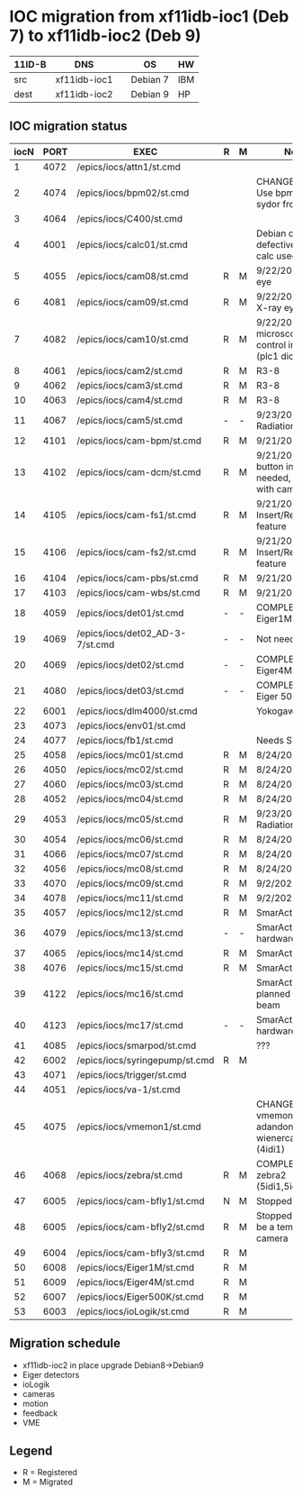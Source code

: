# IOC migration from xf11idb-ioc1 (Deb 7) to xf11idb-ioc2 (Deb 9)

| 11ID-B | DNS          |  | OS       | HW  |
|--------|--------------|--|----------|-----|
| src    | xf11idb-ioc1 |  | Debian 7 | IBM |
| dest   | xf11idb-ioc2 |  | Debian 9 | HP  |


## IOC migration status

| iocN | PORT | EXEC                                | R  | M  | Note                                                         |
|------|------|-------------------------------------|----|----|--------------------------------------------------------------|
| 1    | 4072 | /epics/iocs/attn1/st\.cmd           |    |    |                                                              |
| 2    | 4074 | /epics/iocs/bpm02/st\.cmd           |    |    | CHANGE PVs\!\!\!, Use bpm03\-sydor from xf04id               |
| 3    | 4064 | /epics/iocs/C400/st\.cmd            |    |    |                                                              |
| 4    | 4001 | /epics/iocs/calc01/st\.cmd          |    |    | Debian calc\-dev defective, local calc used                  |
| 5    | 4055 | /epics/iocs/cam08/st\.cmd           | R  | M  | 9/22/20: X-ray eye                                           |
| 6    | 4081 | /epics/iocs/cam09/st\.cmd           | R  | M  | 9/22/20: WAXS X-ray eye                                      |
| 7    | 4082 | /epics/iocs/cam10/st\.cmd           | R  | M  | 9/22/20: OAV microscope, Light control in CSS (plc1 dio)     |
| 8    | 4061 | /epics/iocs/cam2/st\.cmd            | R  | M  | R3\-8                                                        |
| 9    | 4062 | /epics/iocs/cam3/st\.cmd            | R  | M  | R3\-8                                                        |
| 10   | 4063 | /epics/iocs/cam4/st\.cmd            | R  | M  | R3\-8                                                        |
| 11   | 4067 | /epics/iocs/cam5/st\.cmd            | \- | \- | 9/23/20, Radiation Monitor                                   |
| 12   | 4101 | /epics/iocs/cam\-bpm/st\.cmd        | R  | M  | 9/21/20                                                      |
| 13   | 4102 | /epics/iocs/cam\-dcm/st\.cmd        | R  | M  | 9/21/20, Light on button in CSS needed, duplicate with cam5  |
| 14   | 4105 | /epics/iocs/cam\-fs1/st\.cmd        | R  | M  | 9/21/20, Insert/Retract DIO feature                          |
| 15   | 4106 | /epics/iocs/cam\-fs2/st\.cmd        | R  | M  | 9/21/20, Insert/Retract DIO feature                          |
| 16   | 4104 | /epics/iocs/cam\-pbs/st\.cmd        | R  | M  | 9/21/20                                                      |
| 17   | 4103 | /epics/iocs/cam\-wbs/st\.cmd        | R  | M  | 9/21/20                                                      |
| 18   | 4059 | /epics/iocs/det01/st\.cmd           | \- | \- | COMPLETED as Eiger1M                                         |
| 19   | 4069 | /epics/iocs/det02\_AD\-3\-7/st\.cmd | \- | \- | Not needed                                                   |
| 20   | 4069 | /epics/iocs/det02/st\.cmd           | \- | \- | COMPLETED Eiger4M                                            |
| 21   | 4080 | /epics/iocs/det03/st\.cmd           | \- | \- | COMPLETED Eiger 500k                                         |
| 22   | 6001 | /epics/iocs/dlm4000/st\.cmd         |    |    | Yokogawa                                                     |
| 23   | 4073 | /epics/iocs/env01/st\.cmd           |    |    |                                                              |
| 24   | 4077 | /epics/iocs/fb1/st\.cmd             |    |    | Needs STD                                                    |
| 25   | 4058 | /epics/iocs/mc01/st\.cmd            | R  | M  | 8/24/2020                                                    |
| 26   | 4050 | /epics/iocs/mc02/st\.cmd            | R  | M  | 8/24/2020                                                    |
| 27   | 4060 | /epics/iocs/mc03/st\.cmd            | R  | M  | 8/24/2020                                                    |
| 28   | 4052 | /epics/iocs/mc04/st\.cmd            | R  | M  | 8/24/2020                                                    |
| 29   | 4053 | /epics/iocs/mc05/st\.cmd            | R  | M  | 9/23/2020, Radiation Monitor                                 |
| 30   | 4054 | /epics/iocs/mc06/st\.cmd            | R  | M  | 8/24/2020                                                    |
| 31   | 4066 | /epics/iocs/mc07/st\.cmd            | R  | M  | 8/24/2020                                                    |
| 32   | 4056 | /epics/iocs/mc08/st\.cmd            | R  | M  | 8/24/2020                                                    |
| 33   | 4070 | /epics/iocs/mc09/st\.cmd            | R  | M  | 9/2/2020                                                     |
| 34   | 4078 | /epics/iocs/mc11/st\.cmd            | R  | M  | 9/2/2020                                                     |
| 35   | 4057 | /epics/iocs/mc12/st\.cmd            | R  | M  | SmarAct 9/11/20                                              |
| 36   | 4079 | /epics/iocs/mc13/st\.cmd            | \- | \- | SmarAct \- no hardware N/A                                   |
| 37   | 4065 | /epics/iocs/mc14/st\.cmd            | R  | M  | SmarAct 9/11/20                                              |
| 38   | 4076 | /epics/iocs/mc15/st\.cmd            | R  | M  | SmarAct 9/16/20                                              |
| 39   | 4122 | /epics/iocs/mc16/st\.cmd            |    |    | SmarAct 10/20 planned with beam                              |
| 40   | 4123 | /epics/iocs/mc17/st\.cmd            | \- | \- | SmarAct \- no hardware N/A                                   |
| 41   | 4085 | /epics/iocs/smarpod/st\.cmd         |    |    | ???                                                          |
| 42   | 6002 | /epics/iocs/syringepump/st\.cmd     | R  | M  |                                                              |
| 43   | 4071 | /epics/iocs/trigger/st\.cmd         |    |    |                                                              |
| 44   | 4051 | /epics/iocs/va\-1/st\.cmd           |    |    |                                                              |
| 45   | 4075 | /epics/iocs/vmemon1/st\.cmd         |    |    | CHANGE PVs\!\!\!, vmemon adandoned\-> wienercarate \(4idi1\) |
| 46   | 4068 | /epics/iocs/zebra/st\.cmd           | R  | M  | COMPLETED zebra2 \(5idi1,5iddi1nmd\)                         |
| 47   | 6005 | /epics/iocs/cam\-bfly1/st\.cmd      | N  | M  | Stopped                                                      |
| 48   | 6005 | /epics/iocs/cam\-bfly2/st\.cmd      | R  | M  | Stopped: Might be a temporary camera                         |
| 49   | 6004 | /epics/iocs/cam\-bfly3/st\.cmd      | R  | M  |                                                              |
| 50   | 6008 | /epics/iocs/Eiger1M/st\.cmd         | R  | M  |                                                              |
| 51   | 6009 | /epics/iocs/Eiger4M/st\.cmd         | R  | M  |                                                              |
| 52   | 6007 | /epics/iocs/Eiger500K/st\.cmd       | R  | M  |                                                              |
| 53   | 6003 | /epics/iocs/ioLogik/st\.cmd         | R  | M  |                                                              |



## Migration schedule

* xf11idb-ioc2 in place upgrade Debian8->Debian9
* Eiger detectors
* ioLogik
* cameras
* motion
* feedback
* VME

## Legend
* R = Registered
* M = Migrated
